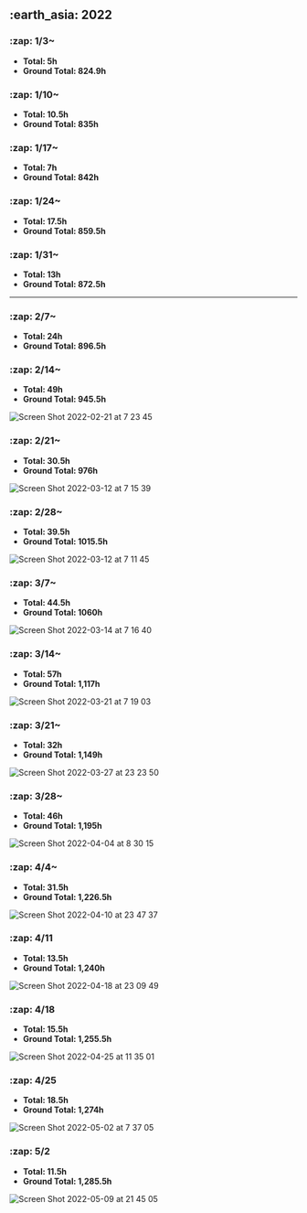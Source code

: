 <h2> :earth_asia: 2022 </h2>
<h3> :zap: 1/3~ </h3>

- **Total: 5h<br>**
- **Ground Total: 824.9h**

<h3> :zap: 1/10~ </h3>

- **Total: 10.5h<br>**
- **Ground Total: 835h**

<h3> :zap: 1/17~ </h3>

- **Total: 7h<br>**
- **Ground Total: 842h**

<h3> :zap: 1/24~ </h3>

- **Total: 17.5h<br>**
- **Ground Total: 859.5h**

<h3> :zap: 1/31~ </h3>

- **Total: 13h<br>**
- **Ground Total: 872.5h**

---

<h3> :zap: 2/7~ </h3>

- **Total: 24h<br>**
- **Ground Total: 896.5h**

<h3> :zap: 2/14~ </h3>

- **Total: 49h<br>**
- **Ground Total: 945.5h**

![Screen Shot 2022-02-21 at 7 23 45](https://user-images.githubusercontent.com/81731043/154867069-36bf92d3-8661-4c5f-90bf-b942c3acec0f.png)


<h3> :zap: 2/21~ </h3>

- **Total: 30.5h<br>**
- **Ground Total: 976h**

![Screen Shot 2022-03-12 at 7 15 39](https://user-images.githubusercontent.com/81731043/157979959-b903e1de-ab85-4a01-81c7-3f7880ccdc61.png)


<h3> :zap: 2/28~ </h3>

- **Total: 39.5h<br>**
- **Ground Total: 1015.5h**

![Screen Shot 2022-03-12 at 7 11 45](https://user-images.githubusercontent.com/81731043/157979985-bfd6d97b-9a7e-4f3a-adfb-781e1cec221f.png)


<h3> :zap: 3/7~ </h3>

- **Total: 44.5h<br>**
- **Ground Total: 1060h**

![Screen Shot 2022-03-14 at 7 16 40](https://user-images.githubusercontent.com/81731043/158081587-373081c3-1221-45d8-9af9-69facc0d87ea.png)

<h3> :zap: 3/14~ </h3>

- **Total: 57h<br>**
- **Ground Total: 1,117h**

![Screen Shot 2022-03-21 at 7 19 03](https://user-images.githubusercontent.com/81731043/159188413-ee7d5796-129a-4447-8ed2-e8b3e51a7ebd.png)


<h3> :zap: 3/21~ </h3>

- **Total: 32h<br>**
- **Ground Total: 1,149h**

![Screen Shot 2022-03-27 at 23 23 50](https://user-images.githubusercontent.com/81731043/160286110-70aa629b-4bc1-4de2-a83c-070f65220eed.png)


<h3> :zap: 3/28~ </h3>

- **Total: 46h<br>**
- **Ground Total: 1,195h**

![Screen Shot 2022-04-04 at 8 30 15](https://user-images.githubusercontent.com/81731043/161453590-3ab9fbbe-7299-431b-8c8f-2a1d2df9c226.png)


<h3> :zap: 4/4~ </h3>

- **Total: 31.5h<br>**
- **Ground Total: 1,226.5h**


![Screen Shot 2022-04-10 at 23 47 37](https://user-images.githubusercontent.com/81731043/162625196-fc6b832e-7651-421a-a903-065e73166035.png)

<h3> :zap: 4/11 </h3>

- **Total: 13.5h<br>**
- **Ground Total: 1,240h**

![Screen Shot 2022-04-18 at 23 09 49](https://user-images.githubusercontent.com/81731043/163820280-c1c39b03-a68a-4c6f-9414-c1e22fa08c0c.png)

<h3> :zap: 4/18 </h3>

- **Total: 15.5h<br>**
- **Ground Total: 1,255.5h**

![Screen Shot 2022-04-25 at 11 35 01](https://user-images.githubusercontent.com/81731043/165011400-a3792b85-9c2e-4de6-a1e5-2611f09dee2b.png)

<h3> :zap: 4/25 </h3>

- **Total: 18.5h<br>**
- **Ground Total: 1,274h**

![Screen Shot 2022-05-02 at 7 37 05](https://user-images.githubusercontent.com/81731043/166167323-2b9a54b0-88af-40b4-9b18-7113cd8d5b9d.png)

<h3> :zap: 5/2 </h3>

- **Total: 11.5h<br>**
- **Ground Total: 1,285.5h**

![Screen Shot 2022-05-09 at 21 45 05](https://user-images.githubusercontent.com/81731043/167412576-689dbe11-142d-4a08-a786-37df6b2ca86e.png)
